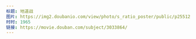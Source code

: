 ```yaml
---
标题: 地道战
图片: https://img2.doubanio.com/view/photo/s_ratio_poster/public/p2551228401.jpg
时时: 1965
链接: https://movie.douban.com/subject/3033864/
---
```

